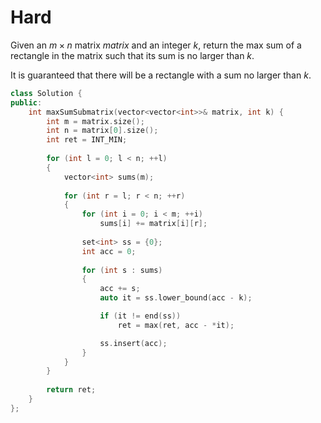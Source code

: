 # Hard

Given an $m \times n$ matrix $matrix$ and an integer $k$, return the max sum of a rectangle in the matrix such that its sum is no larger than $k$.

It is guaranteed that there will be a rectangle with a sum no larger than $k$.

```cpp
class Solution {
public:
    int maxSumSubmatrix(vector<vector<int>>& matrix, int k) {
        int m = matrix.size();
        int n = matrix[0].size();
        int ret = INT_MIN;
        
        for (int l = 0; l < n; ++l) 
        {
            vector<int> sums(m);
            
            for (int r = l; r < n; ++r) 
            {
                for (int i = 0; i < m; ++i) 
                    sums[i] += matrix[i][r];
                
                set<int> ss = {0};
                int acc = 0;
                
                for (int s : sums) 
                {
                    acc += s;
                    auto it = ss.lower_bound(acc - k);

                    if (it != end(ss))
                        ret = max(ret, acc - *it);

                    ss.insert(acc);
                }
            }
        }
        
        return ret;
    }
};
```
